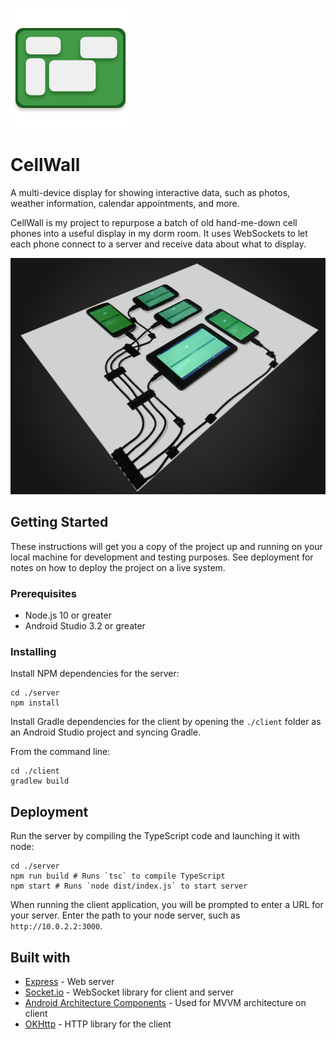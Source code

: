![](images/logo.png)

# CellWall

A multi-device display for showing interactive data,
such as photos, weather information, calendar appointments, and
more.

CellWall is my project to repurpose a batch of old hand-me-down cell phones into a useful display in my dorm room. It uses WebSockets to let each phone connect to a server and receive data about what to display.

![](images/finished.jpg)

## Getting Started

These instructions will get you a copy of the project up and running on your local machine for development and testing purposes. See deployment for notes on how to deploy the project on a live system.

### Prerequisites

-   Node.js 10 or greater
-   Android Studio 3.2 or greater

### Installing

Install NPM dependencies for the server:

```shell
cd ./server
npm install
```

Install Gradle dependencies for the client by opening the `./client` folder as an Android Studio project and syncing Gradle.

From the command line:

```shell
cd ./client
gradlew build
```

## Deployment

Run the server by compiling the TypeScript code and launching it with node:

```shell
cd ./server
npm run build # Runs `tsc` to compile TypeScript
npm start # Runs `node dist/index.js` to start server
```

When running the client application, you will be prompted to enter a URL for your server. Enter the path to your node server, such as `http://10.0.2.2:3000`.

## Built with

-   [Express](https://expressjs.com) - Web server
-   [Socket.io](https://socket.io) - WebSocket library for client and server
-   [Android Architecture Components](https://developer.android.com/topic/libraries/architecture/) - Used for MVVM architecture on client
-   [OKHttp](http://square.github.io/okhttp/) - HTTP library for the client
